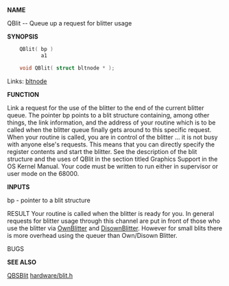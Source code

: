 
**NAME**

QBlit -- Queue up a request for blitter usage

**SYNOPSIS**

```c
    QBlit( bp )
           a1

    void QBlit( struct bltnode * );

```
Links: [bltnode](_00CC) 

**FUNCTION**

Link a request for the use of the blitter to the end of the
current blitter queue.  The pointer bp points to a blit structure
containing, among other things, the link information, and the
address of your routine which is to be called when the blitter
queue finally gets around to this specific request.  When your
routine is called, you are in control of the blitter ... it is
not busy with anyone else's requests.  This means that you can
directly specify the register contents and start the blitter.
See the description of the blit structure and the uses of QBlit
in the section titled Graphics Support in the OS Kernel Manual.
Your code must be written to run either in supervisor or user
mode on the 68000.

**INPUTS**

bp - pointer to a blit structure

RESULT
Your routine is called when the blitter is ready for you.
In general requests for blitter usage through this channel are
put in front of those who use the blitter via [OwnBlitter](OwnBlitter) and
[DisownBlitter](DisownBlitter). However for small blits there is more overhead
using the queuer than Own/Disown Blitter.

BUGS

**SEE ALSO**

[QBSBlit](QBSBlit) [hardware/blit.h](_00CC)

